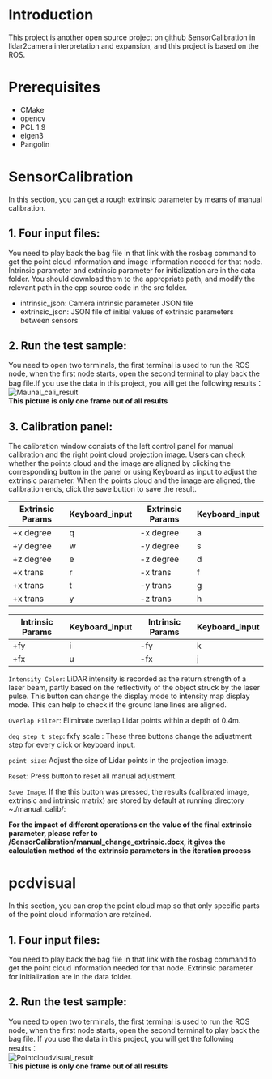 # Introduction
This project is another open source project on github SensorCalibration in lidar2camera interpretation and expansion, and this project is based on the ROS.
# Prerequisites
 * CMake  
 * opencv  
 * PCL 1.9  
 * eigen3  
 * Pangolin  
# SensorCalibration
In this section, you can get a rough extrinsic parameter by means of manual calibration.   
## 1. Four input files:  
You need to play back the bag file in that link with the rosbag command to get the point cloud information and image information needed for that node. Intrinsic parameter and extrinsic parameter for initialization are in the data folder. You should download them to the appropriate path, and modify the relevant path in the cpp source code in the src folder.  
 * intrinsic_json: Camera intrinsic parameter JSON file  
 * extrinsic_json: JSON file of initial values of extrinsic parameters between sensors  
## 2. Run the test sample:
You need to open two terminals, the first terminal is used to run the ROS node, when the first node starts, open the second terminal to play back the bag file.If you use the data in this project, you will get the following results：  
![Maunal_cali_result](https://github.com/Redamancy8013/ExplainOfSensorsCalibration/tree/main/SensorCalibration/manual_cali_result.png)    
**This picture is only one frame out of all results**  
## 3. Calibration panel:
The calibration window consists of the left control panel for manual calibration and the right point cloud projection image. Users can check whether the points cloud and the image are aligned by clicking the corresponding button in the panel or using Keyboard as input to adjust the extrinsic parameter. When the points cloud and the image are aligned, the calibration ends, click the save button to save the result.

Extrinsic Params  | Keyboard_input	  | Extrinsic Params	  | Keyboard_input  
 ---- | ----- | ------ | ------  
 +x degree  | q | -x degree | a |  
 +y degree  | w | -y degree | s |  
 +z degree  | e | -z degree | d |  
 +x trans  | r | -x trans | f |  
 +x trans  | t | -y trans | g |  
 +x trans  | y | -z trans | h |  

 Intrinsic Params  | Keyboard_input	  | Intrinsic Params	  | Keyboard_input  
 ---- | ----- | ------ | ------  
 +fy  | i | -fy | k |  
 +fx  | u | -fx | j |  

`Intensity Color`: LiDAR intensity is recorded as the return strength of a laser beam, partly based on the reflectivity of the object struck by the laser pulse. This button can change the display mode to intensity map display mode. This can help to check if the ground lane lines are aligned.

`Overlap Filter`: Eliminate overlap Lidar points within a depth of 0.4m.

`deg step t step`: fxfy scale : These three buttons change the adjustment step for every click or keyboard input.

`point size`: Adjust the size of Lidar points in the projection image.

`Reset`: Press button to reset all manual adjustment.

`Save Image`: If the this button was pressed, the results (calibrated image, extrinsic and intrinsic matrix) are stored by default at running directory ~./manual_calib/:

**For the impact of different operations on the value of the final extrinsic parameter, please refer to /SensorCalibration/manual_change_extrinsic.docx, it gives the calculation method of the extrinsic parameters in the iteration process**

# pcdvisual
In this section, you can crop the point cloud map so that only specific parts of the point cloud information are retained.
## 1. Four input files:  
You need to play back the bag file in that link with the rosbag command to get the point cloud information needed for that node. Extrinsic parameter for initialization are in the data folder.  
## 2. Run the test sample:  
You need to open two terminals, the first terminal is used to run the ROS node, when the first node starts, open the second terminal to play back the bag file. If you use the data in this project, you will get the following results：  
![Pointcloudvisual_result](https://github.com/Redamancy8013/ExplainOfSensorsCalibration/tree/main/pcdvisual/Pointcloud_cut.png)  
**This picture is only one frame out of all results**
